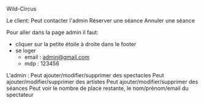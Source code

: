 Wild-Circus

Le client:
Peut contacter l'admin 
Réserver une séance
Annuler une séance

Pour aller dans la page admin il faut:
- cliquer sur la petite étoile à droite dans le footer
- se loger
  - email : admin@gmail.com
  - mdp : 123456

L'admin :
Peut ajouter/modifier/supprimer des spectacles 
Peut ajouter/modifier/supprimer des artistes
Peut ajouter/modifier/supprimer des séances
Peut voir le nombre de place restante, le nom/prénom/email du spectateur

